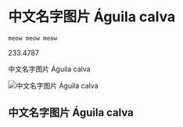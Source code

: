 # 中文名字图片 Águila calva

`meow meow meow `

233.4787

中文名字图片 Águila calva

![中文名字图片 Águila calva](MFG_WSU-30M.jpg "中文名字图片 Águila calva")

## 中文名字图片 Águila calva

